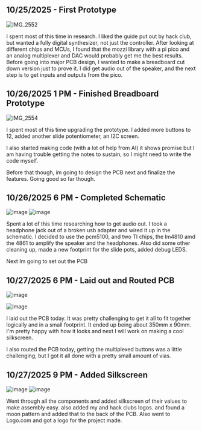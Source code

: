 <!--
  ===================    !!READ THIS NOTICE!!   ====================
  DO NOT edit this file manually. Your changes WILL BE OVERWRITTEN!
  This journal is auto generated and updated by Hack Club Blueprint.
  To edit this file, please edit your journal entries on Blueprint.
  ==================================================================
-->

## 10/25/2025 - First Prototype  

![IMG_2552](https://blueprint.hackclub.com/user-attachments/blobs/proxy/eyJfcmFpbHMiOnsiZGF0YSI6NTUyNiwicHVyIjoiYmxvYl9pZCJ9fQ==--edd1b93a70740099223deb56882091ca5195b20a/IMG_2552.jpg)

I spent most of this time in research. I liked the guide put out by hack club, but wanted a fully digital synthesizer, not just the controller. After looking at different chips and MCUs, I found that the mozzi library with a pi pico and an analog multiplexer and DAC would probably get me the best results. Before going into major PCB design, I wanted to make a breadboard cut down version just to prove it. I did get audio out of the speaker, and the next step is to get inputs and outputs from the pico.  

## 10/26/2025 1 PM - Finished Breadboard Prototype  

![IMG_2554](https://blueprint.hackclub.com/user-attachments/blobs/proxy/eyJfcmFpbHMiOnsiZGF0YSI6NTc1MiwicHVyIjoiYmxvYl9pZCJ9fQ==--2f4a3bb612ee79a16518bc08917ae542b4b4058e/IMG_2554.jpg)

I spent most of this time upgrading the prototype. I added more buttons to 12, added another slide potentiometer, an I2C screen. 

I also started making code (with a lot of help from AI) it shows promise but I am having trouble getting the notes to sustain, so I might need to write the code myself.

Before that though, im going to design the PCB next and finalize the features. Going good so far though.  

## 10/26/2025 6 PM - Completed Schematic  

![image](https://blueprint.hackclub.com/user-attachments/blobs/proxy/eyJfcmFpbHMiOnsiZGF0YSI6NTg0MiwicHVyIjoiYmxvYl9pZCJ9fQ==--453e63ba505ff04dd692a26fb681e5a30af36e81/image.png)
![image](https://blueprint.hackclub.com/user-attachments/blobs/proxy/eyJfcmFpbHMiOnsiZGF0YSI6NTg0MywicHVyIjoiYmxvYl9pZCJ9fQ==--27bb7f8d29f7bde855056bc16e6873e354d97a93/image.png)

Spent a lot of this time researching how to get audio out. I took a headphone jack out of a broken usb adapter and wired it up in the schematic. I decided to use the pcm5100, and two TI chips, the lm4810 amd the 4861 to amplify the speaker and the headphones. Also did some other cleaning up, made a new footprint for the slide pots, added debug LEDS.

Next Im going to set out the PCB
  

## 10/27/2025 6 PM - Laid out and Routed PCB  

![image](https://blueprint.hackclub.com/user-attachments/blobs/proxy/eyJfcmFpbHMiOnsiZGF0YSI6NjA3OCwicHVyIjoiYmxvYl9pZCJ9fQ==--024feb720d0bbce31baf8d875ecf9b75da21e22c/image.png)

![image](https://blueprint.hackclub.com/user-attachments/blobs/proxy/eyJfcmFpbHMiOnsiZGF0YSI6NjA3OSwicHVyIjoiYmxvYl9pZCJ9fQ==--5b15850d746f36f5dc377ba812cb3f16a4e79e7c/image.png)

I laid out the PCB today. It was pretty challenging to get it all to fit together logically and in a small footprint. It ended up being about 350mm x 90mm. I'm pretty happy with how it looks and next I will work on making a cool silkscreen.

I also routed the PCB today, getting the multiplexed buttons was a little challenging, but I got it all done with a pretty small amount of vias. 
  

## 10/27/2025 9 PM - Added Silkscreen  

![image](https://blueprint.hackclub.com/user-attachments/blobs/proxy/eyJfcmFpbHMiOnsiZGF0YSI6NjExMiwicHVyIjoiYmxvYl9pZCJ9fQ==--8cb1b8a385f301eb3a349665d26a3a12e02c7544/image.png)
![image](https://blueprint.hackclub.com/user-attachments/blobs/proxy/eyJfcmFpbHMiOnsiZGF0YSI6NjExMywicHVyIjoiYmxvYl9pZCJ9fQ==--4cc39f343b9c03f1838e9bcff40556d002645bd2/image.png)

Went through all the components and added silkscreen of their values to make assembly easy. also added my and hack clubs logos. and found a moon pattern and added that to the back of the PCB. Also went to Logo.com and got a logo for the project made.

  

